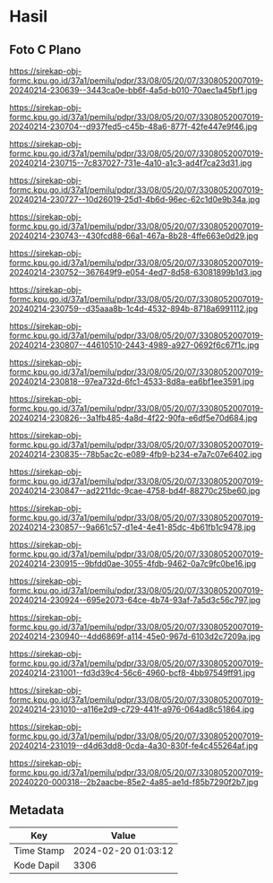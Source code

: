 # Hasil

## Foto C Plano

https://sirekap-obj-formc.kpu.go.id/37a1/pemilu/pdpr/33/08/05/20/07/3308052007019-20240214-230639--3443ca0e-bb6f-4a5d-b010-70aec1a45bf1.jpg

https://sirekap-obj-formc.kpu.go.id/37a1/pemilu/pdpr/33/08/05/20/07/3308052007019-20240214-230704--d937fed5-c45b-48a6-877f-42fe447e9f46.jpg

https://sirekap-obj-formc.kpu.go.id/37a1/pemilu/pdpr/33/08/05/20/07/3308052007019-20240214-230715--7c837027-731e-4a10-a1c3-ad4f7ca23d31.jpg

https://sirekap-obj-formc.kpu.go.id/37a1/pemilu/pdpr/33/08/05/20/07/3308052007019-20240214-230727--10d26019-25d1-4b6d-96ec-62c1d0e9b34a.jpg

https://sirekap-obj-formc.kpu.go.id/37a1/pemilu/pdpr/33/08/05/20/07/3308052007019-20240214-230743--430fcd88-66a1-467a-8b28-4ffe663e0d29.jpg

https://sirekap-obj-formc.kpu.go.id/37a1/pemilu/pdpr/33/08/05/20/07/3308052007019-20240214-230752--367649f9-e054-4ed7-8d58-63081899b1d3.jpg

https://sirekap-obj-formc.kpu.go.id/37a1/pemilu/pdpr/33/08/05/20/07/3308052007019-20240214-230759--d35aaa8b-1c4d-4532-894b-8718a6991112.jpg

https://sirekap-obj-formc.kpu.go.id/37a1/pemilu/pdpr/33/08/05/20/07/3308052007019-20240214-230807--44610510-2443-4989-a927-0692f6c67f1c.jpg

https://sirekap-obj-formc.kpu.go.id/37a1/pemilu/pdpr/33/08/05/20/07/3308052007019-20240214-230818--97ea732d-6fc1-4533-8d8a-ea6bf1ee3591.jpg

https://sirekap-obj-formc.kpu.go.id/37a1/pemilu/pdpr/33/08/05/20/07/3308052007019-20240214-230826--3a1fb485-4a8d-4f22-90fa-e6df5e70d684.jpg

https://sirekap-obj-formc.kpu.go.id/37a1/pemilu/pdpr/33/08/05/20/07/3308052007019-20240214-230835--78b5ac2c-e089-4fb9-b234-e7a7c07e6402.jpg

https://sirekap-obj-formc.kpu.go.id/37a1/pemilu/pdpr/33/08/05/20/07/3308052007019-20240214-230847--ad2211dc-9cae-4758-bd4f-88270c25be60.jpg

https://sirekap-obj-formc.kpu.go.id/37a1/pemilu/pdpr/33/08/05/20/07/3308052007019-20240214-230857--9a661c57-d1e4-4e41-85dc-4b61fb1c9478.jpg

https://sirekap-obj-formc.kpu.go.id/37a1/pemilu/pdpr/33/08/05/20/07/3308052007019-20240214-230915--9bfdd0ae-3055-4fdb-9462-0a7c9fc0be16.jpg

https://sirekap-obj-formc.kpu.go.id/37a1/pemilu/pdpr/33/08/05/20/07/3308052007019-20240214-230924--695e2073-64ce-4b74-93af-7a5d3c56c797.jpg

https://sirekap-obj-formc.kpu.go.id/37a1/pemilu/pdpr/33/08/05/20/07/3308052007019-20240214-230940--4dd6869f-a114-45e0-967d-6103d2c7209a.jpg

https://sirekap-obj-formc.kpu.go.id/37a1/pemilu/pdpr/33/08/05/20/07/3308052007019-20240214-231001--fd3d39c4-56c6-4960-bcf8-4bb97549ff91.jpg

https://sirekap-obj-formc.kpu.go.id/37a1/pemilu/pdpr/33/08/05/20/07/3308052007019-20240214-231010--a116e2d9-c729-441f-a976-064ad8c51864.jpg

https://sirekap-obj-formc.kpu.go.id/37a1/pemilu/pdpr/33/08/05/20/07/3308052007019-20240214-231019--d4d63dd8-0cda-4a30-830f-fe4c455264af.jpg

https://sirekap-obj-formc.kpu.go.id/37a1/pemilu/pdpr/33/08/05/20/07/3308052007019-20240220-000318--2b2aacbe-85e2-4a85-ae1d-f85b7290f2b7.jpg


## Metadata

| Key        | Value               |
| ---------- | ------------------- |
| Time Stamp | 2024-02-20 01:03:12 |
| Kode Dapil | 3306                |



